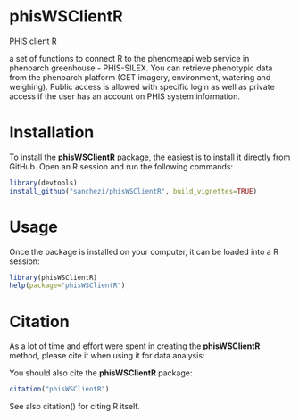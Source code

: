 # phisWSClientR

PHIS client R

a set of functions to connect R to the phenomeapi web service in phenoarch greenhouse - PHIS-SILEX. You can retrieve phenotypic data from the phenoarch platform (GET imagery, environment, watering and weighing). Public access is allowed with specific login as well as private access if the user has an account on PHIS system information.

# Installation

To install the **phisWSClientR** package, the easiest is to install it directly from GitHub. Open an R session and run the following commands:

```R
library(devtools) 
install_github("sanchezi/phisWSClientR", build_vignettes=TRUE)
```

# Usage

Once the package is installed on your computer, it can be loaded into a R session:

```R
library(phisWSClientR)
help(package="phisWSClientR")
```

# Citation

As a lot of time and effort were spent in creating the **phisWSClientR** method, please cite it when using it for data analysis:

You should also cite the **phisWSClientR** package:

```R
citation("phisWSClientR")
```

See also citation() for citing R itself.
